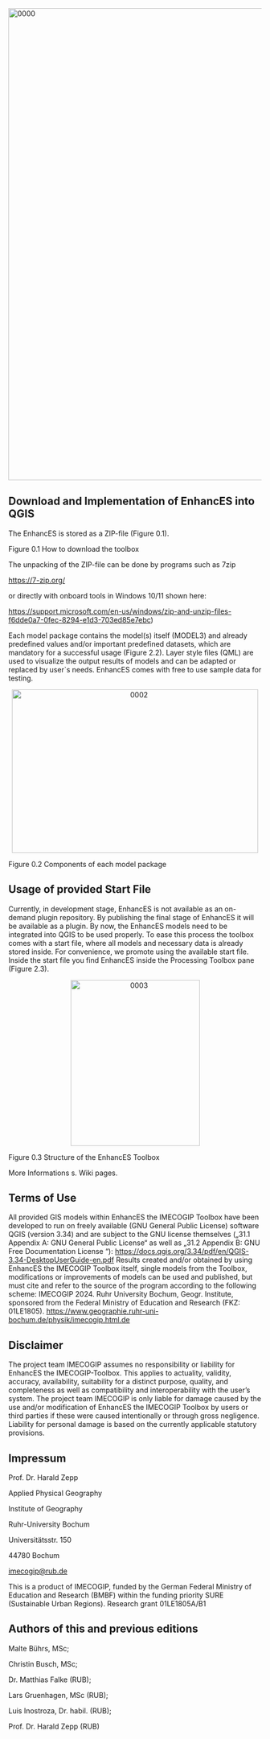 
<img width="949" height="939" alt="0000" src="https://github.com/user-attachments/assets/1691465b-a433-4d8a-91f6-0f92145dc184" />

## Download and Implementation of EnhancES into QGIS 
The EnhancES is stored as a ZIP-file (Figure 0.1). 
 
 

Figure 0.1 How to download the toolbox

The unpacking of the ZIP-file can be done by programs such as 7zip 

https://7-zip.org/

or directly with onboard tools in Windows 10/11 shown here:

https://support.microsoft.com/en-us/windows/zip-and-unzip-files-f6dde0a7-0fec-8294-e1d3-703ed85e7ebc)

Each model package contains the model(s) itself (MODEL3) and already predefined values and/or important predefined datasets, which are mandatory for a successful usage (Figure 2.2). Layer style files (QML) are used to visualize the output results of models and can be adapted or replaced by user`s needs. EnhancES comes with free to use sample data for testing. 
<p align="center">
 <img width="490" height="325" alt="0002" src="https://github.com/user-attachments/assets/22bb2e00-1ced-46a5-acf5-c63a1a5a6359" />

Figure 0.2 Components of each model package

## Usage of provided Start File
Currently, in development stage, EnhancES is not available as an on-demand plugin repository. By publishing the final stage of EnhancES it will be available as a plugin.
By now, the EnhancES models need to be integrated into QGIS to be used properly. To ease this process the toolbox comes with a start file, where all models and necessary data is already stored inside. For convenience, we promote using the available start file. Inside the start file you find EnhancES inside the Processing Toolbox pane (Figure 2.3). 

<p align="center"> 
 <img width="257" height="330" alt="0003" src="https://github.com/user-attachments/assets/dd225f74-bac1-4fba-b37d-eb870ed056dd" />

Figure 0.3 Structure of the EnhancES Toolbox

More Informations s. Wiki pages.

##	Terms of Use
All provided GIS models within EnhancES the IMECOGIP Toolbox have been developed to run on freely available (GNU General Public License) software QGIS (version 3.34) and are subject to the GNU license themselves („31.1 Appendix A: GNU General Public License“ as well as „31.2 Appendix B: GNU Free Documentation License “):
https://docs.qgis.org/3.34/pdf/en/QGIS-3.34-DesktopUserGuide-en.pdf
Results created and/or obtained by using EnhancES the IMECOGIP Toolbox itself, single models from the Toolbox, modifications or improvements of models can be used and published, but must cite and refer to  the source of the program according to the following scheme:
IMECOGIP 2024. Ruhr University Bochum, Geogr. Institute, sponsored from the Federal Ministry of Education and Research (FKZ: 01LE1805). 
https://www.geographie.ruhr-uni-bochum.de/physik/imecogip.html.de

##	Disclaimer
The project team IMECOGIP assumes no responsibility or liability for EnhancES the IMECOGIP-Toolbox. This applies to actuality, validity, accuracy, availability, suitability for a distinct purpose, quality, and completeness as well as compatibility and interoperability with the user’s system.
The project team IMECOGIP is only liable for damage caused by the use and/or modification of EnhancES the IMECOGIP Toolbox by users or third parties if these were caused intentionally or through gross negligence. Liability for personal damage is based on the currently applicable statutory provisions.
 

## Impressum

Prof. Dr. Harald Zepp

Applied Physical Geography

Institute of Geography

Ruhr-University Bochum

Universitätsstr. 150

44780 Bochum

imecogip@rub.de

This is a product of IMECOGIP,
funded by the German Federal Ministry of Education and Research (BMBF)
within the funding priority SURE (Sustainable Urban Regions).
Research grant 01LE1805A/B1


## Authors of this and previous editions

Malte Bührs, MSc;

Christin Busch, MSc;

Dr. Matthias Falke (RUB);

Lars Gruenhagen, MSc (RUB);

Luis Inostroza, Dr. habil. (RUB);

Prof. Dr. Harald Zepp (RUB)
